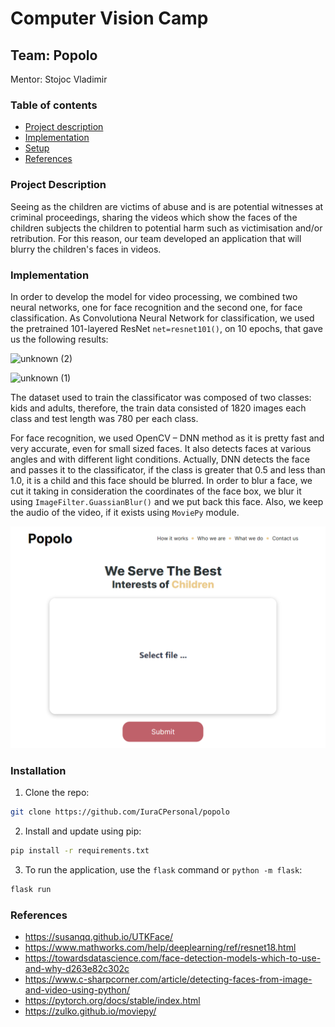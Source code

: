 # Computer Vision Camp
## Team: Popolo
Mentor: Stojoc Vladimir

### Table of contents
* [Project description](#description)
* [Implementation](#implementation)
* [Setup](#setup)
* [References](#references)

### Project Description

Seeing as the children are victims of abuse and is are potential witnesses at criminal proceedings, sharing the videos which show the faces of the children subjects the children to potential harm such as victimisation and/or retribution. For this reason, our team developed an application that will blurry the children's faces in videos. 

### Implementation
In order to develop the model for video processing, we combined two neural networks, one for face recognition and the second one, for face classification. As Convolutiona Neural Network for classification, we used the pretrained 101-layered ResNet ```net=resnet101()```, on 10 epochs, that gave us the following results:

![unknown (2)](https://user-images.githubusercontent.com/56044286/144707619-86404cd4-9a09-4b56-b995-0eeb75890c62.png)

![unknown (1)](https://user-images.githubusercontent.com/56044286/144707618-0139a1e3-6524-484e-b056-34805531cf37.png)


The dataset used to train the classificator was composed of two classes: kids and adults, therefore, the train data consisted of 1820 images each class and test length was 780 per each class.

For face recognition, we used OpenCV – DNN method as it is pretty fast and very accurate, even for small sized faces. It also detects faces at various angles and with different light conditions. Actually, DNN detects the face and passes it to the classificator, if the class is greater that 0.5 and less than 1.0, it is a child and this face should be blurred. In order to blur a face, we cut it taking in consideration the coordinates of the face box, we blur it using ```ImageFilter.GuassianBlur()``` and we put back this face. Also, we keep the audio of the video, if it exists using ```MoviePy``` module.

<img src="demo.png" />

### Installation

1. Clone the repo:

```sh
git clone https://github.com/IuraCPersonal/popolo
```

2. Install and update using pip:

```sh
pip install -r requirements.txt
```

3. To run the application, use the `flask` command or `python -m flask`:

```sh
flask run
```

### References
* https://susanqq.github.io/UTKFace/
* https://www.mathworks.com/help/deeplearning/ref/resnet18.html
* https://towardsdatascience.com/face-detection-models-which-to-use-and-why-d263e82c302c
* https://www.c-sharpcorner.com/article/detecting-faces-from-image-and-video-using-python/
* https://pytorch.org/docs/stable/index.html
* https://zulko.github.io/moviepy/
